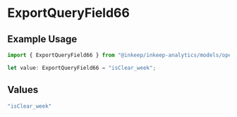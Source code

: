 # ExportQueryField66

## Example Usage

```typescript
import { ExportQueryField66 } from "@inkeep/inkeep-analytics/models/operations";

let value: ExportQueryField66 = "isClear_week";
```

## Values

```typescript
"isClear_week"
```